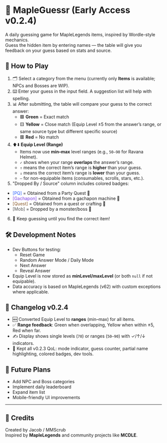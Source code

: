 # 🎯 MapleGuessr (Early Access v0.2.4)

A daily guessing game for MapleLegends items, inspired by Wordle-style mechanics.  
Guess the hidden item by entering names — the table will give you feedback on your guess based on stats and source.

## 📖 How to Play
1. 🗂 Select a category from the menu (currently only **Items** is available; NPCs and Bosses are WIP).
2. ⌨️ Enter your guess in the input field. A suggestion list will help with spelling.
3. 📊 After submitting, the table will compare your guess to the correct answer:
   - 🟩 **Green** = Exact match
   - 🟨 **Yellow** = Close match (Equip Level ±5 from the answer’s range, or same source type but different specific source)
   - 🟥 **Red** = No match
4. ⬆️⬇️ **Equip Level (Range)**
   - Items now use **min–max** level ranges (e.g., `50–90` for Ravana Helmet).
   - `✓` shows when your range **overlaps** the answer’s range.
   - `↑` means the correct item’s range is **higher** than your guess.
   - `↓` means the correct item’s range is **lower** than your guess.
   - `—` for non-equipable items (consumables, scrolls, stars, etc.).
5.  "Dropped By / Source" column includes colored badges:
   - <span style="color:#2b5fff">[PQ]</span> = Obtained from a Party Quest 🎉
   - <span style="color:#7b3fe4">[Gachapon]</span> = Obtained from a gachapon machine 🎰
   - <span style="color:#8a5a2b">[Quest]</span> = Obtained from a quest or crafting 📜
   - <span style="color:#555">[Mob]</span> = Dropped by a monster/boss 🐉
6. 🔄 Keep guessing until you find the correct item!

## 🛠 Development Notes
- Dev Buttons for testing:
  - Reset Game
  - Random Answer Mode / Daily Mode
  - Next Answer
  - Reveal Answer
- Equip Level is now stored as **minLevel/maxLevel** (or both `null` if not equipable).
- Data accuracy is based on MapleLegends (v62) with custom exceptions where applicable.

## 📅 Changelog v0.2.4
- 🆕 Converted Equip Level to **ranges** (min–max) for all items.
- ✅ **Range feedback**: Green when overlapping, Yellow when within ±5, Red when far.
- ✍️ Display shows single levels (`70`) or ranges (`50–90`) with ✓/↑/↓ indicators.
- 🔁 Kept all v0.2.3 QoL: mode indicator, guess counter, partial name highlighting, colored badges, dev tools.

## 🚀 Future Plans
- Add NPC and Boss categories
- Implement daily leaderboard
- Expand item list
- Mobile-friendly UI improvements

---

## 📜 Credits
Created by Jacob / MMScrub  
Inspired by **MapleLegends** and community projects like **MCDLE**.
